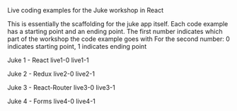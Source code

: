 Live coding examples for the Juke workshop in React

This is essentially the scaffolding for the juke app itself.
Each code example has a starting point and an ending point.
The first number indicates which part of the workshop the code example goes with
For the second number: 0 indicates starting point, 1 indicates ending point

Juke 1 - React
  live1-0
  live1-1

Juke 2 - Redux
  live2-0
  live2-1

Juke 3 - React-Router
  live3-0
  live3-1

Juke 4 - Forms
  live4-0
  live4-1